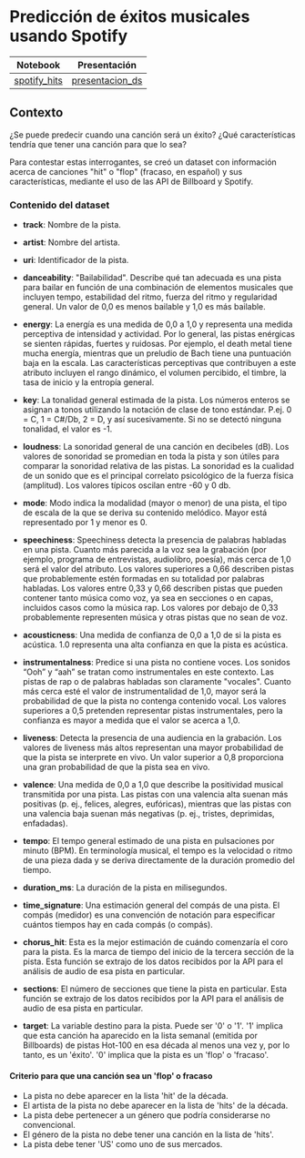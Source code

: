 # Predicción de éxitos musicales usando Spotify

| Notebook | Presentación |
| :-: | :-: |
| [spotify_hits](spotify_hits.ipynb) | [presentacion_ds]() |

## Contexto

¿Se puede predecir cuando una canción será un éxito? ¿Qué características tendría que tener una canción para que lo sea?

Para contestar estas interrogantes, se creó un dataset con información acerca de canciones "hit" o "flop" (fracaso, en español) y sus características, mediante el uso de las API de Billboard y Spotify.

### Contenido del dataset

- **track**: Nombre de la pista.

- **artist**: Nombre del artista.

- **uri**: Identificador de la pista.

- **danceability**: "Bailabilidad". Describe qué tan adecuada es una pista para bailar en función de una combinación de elementos musicales que incluyen tempo, estabilidad del ritmo, fuerza del ritmo y regularidad general. Un valor de 0,0 es menos bailable y 1,0 es más bailable.
  
- **energy**: La energía es una medida de 0,0 a 1,0 y representa una medida perceptiva de intensidad y actividad. Por lo general, las pistas enérgicas se sienten rápidas, fuertes y ruidosas. Por ejemplo, el death metal tiene mucha energía, mientras que un preludio de Bach tiene una puntuación baja en la escala. Las características perceptivas que contribuyen a este atributo incluyen el rango dinámico, el volumen percibido, el timbre, la tasa de inicio y la entropía general.

- **key**: La tonalidad general estimada de la pista. Los números enteros se asignan a tonos utilizando la notación de clase de tono estándar. P.ej. 0 = C, 1 = C#/Db, 2 = D, y así sucesivamente. Si no se detectó ninguna tonalidad, el valor es -1.

- **loudness**: La sonoridad general de una canción en decibeles (dB). Los valores de sonoridad se promedian en toda la pista y son útiles para comparar la sonoridad relativa de las pistas. La sonoridad es la cualidad de un sonido que es el principal correlato psicológico de la fuerza física (amplitud). Los valores típicos oscilan entre -60 y 0 db.

- **mode**: Modo indica la modalidad (mayor o menor) de una pista, el tipo de escala de la que se deriva su contenido melódico. Mayor está representado por 1 y menor es 0.

- **speechiness**: Speechiness detecta la presencia de palabras habladas en una pista. Cuanto más parecida a la voz sea la grabación (por ejemplo, programa de entrevistas, audiolibro, poesía), más cerca de 1,0 será el valor del atributo. Los valores superiores a 0,66 describen pistas que probablemente estén formadas en su totalidad por palabras habladas. Los valores entre 0,33 y 0,66 describen pistas que pueden contener tanto música como voz, ya sea en secciones o en capas, incluidos casos como la música rap. Los valores por debajo de 0,33 probablemente representen música y otras pistas que no sean de voz.

- **acousticness**: Una medida de confianza de 0,0 a 1,0 de si la pista es acústica. 1.0 representa una alta confianza en que la pista es acústica.

- **instrumentalness**: Predice si una pista no contiene voces. Los sonidos “Ooh” y “aah” se tratan como instrumentales en este contexto. Las pistas de rap o de palabras habladas son claramente "vocales". Cuanto más cerca esté el valor de instrumentalidad de 1,0, mayor será la probabilidad de que la pista no contenga contenido vocal. Los valores superiores a 0,5 pretenden representar pistas instrumentales, pero la confianza es mayor a medida que el valor se acerca a 1,0.

- **liveness**: Detecta la presencia de una audiencia en la grabación. Los valores de liveness más altos representan una mayor probabilidad de que la pista se interprete en vivo. Un valor superior a 0,8 proporciona una gran probabilidad de que la pista sea en vivo.
  
- **valence**: Una medida de 0,0 a 1,0 que describe la positividad musical transmitida por una pista. Las pistas con una valencia alta suenan más positivas (p. ej., felices, alegres, eufóricas), mientras que las pistas con una valencia baja suenan más negativas (p. ej., tristes, deprimidas, enfadadas).

- **tempo**: El tempo general estimado de una pista en pulsaciones por minuto (BPM). En terminología musical, el tempo es la velocidad o ritmo de una pieza dada y se deriva directamente de la duración promedio del tiempo.
  
- **duration_ms**: La duración de la pista en milisegundos.

- **time_signature**: Una estimación general del compás de una pista. El compás (medidor) es una convención de notación para especificar cuántos tiempos hay en cada compás (o compás).

- **chorus_hit**: Esta es la mejor estimación de cuándo comenzaría el coro para la pista. Es la marca de tiempo del inicio de la tercera sección de la pista. Esta función se extrajo de los datos recibidos por la API para el análisis de audio de esa pista en particular.

- **sections**: El número de secciones que tiene la pista en particular. Esta función se extrajo de los datos recibidos por la API para el análisis de audio de esa pista en particular.

- **target**: La variable destino para la pista. Puede ser '0' o '1'. '1' implica que esta canción ha aparecido en la lista semanal (emitida por Billboards) de pistas Hot-100 en esa década al menos una vez y, por lo tanto, es un 'éxito'. '0' implica que la pista es un 'flop' o 'fracaso'.

#### Criterio para que una canción sea un 'flop' o fracaso

- La pista no debe aparecer en la lista 'hit' de la década.
- El artista de la pista no debe aparecer en la lista de 'hits' de la década.
- La pista debe pertenecer a un género que podría considerarse no convencional.
- El género de la pista no debe tener una canción en la lista de 'hits'.
- La pista debe tener 'US' como uno de sus mercados.
